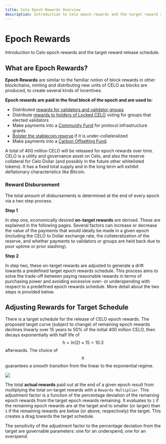 ```yaml
---
title: Celo Epoch Rewards Overview
description: Introduction to Celo epoch rewards and the target reward release schedule.
---
```

# Epoch Rewards

Introduction to Celo epoch rewards and the target reward release schedule.

## What are Epoch Rewards?

**Epoch Rewards** are similar to the familiar notion of block rewards in other blockchains, minting and distributing new units of CELO as blocks are produced, to create several kinds of incentives. 

**Epoch rewards are paid in the final block of the epoch and are used to:**

* Distributed [rewards for validators and validator groups](/celo-codebase/protocol/proof-of-stake/validator-rewards.md)
* Distribute [rewards to holders of Locked CELO](/celo-codebase/protocol/proof-of-stake/locked-gold-rewards.md) voting for groups that elected validators
* Make payments into a [Community Fund](/celo-codebase/protocol/proof-of-stake/community-fund.md) for protocol infrastructure grants
* [Bolster the stablecoin reserve](/celo-codebase/protocol/proof-of-stake/community-fund.md#bolstering-the-reserve) if it is under-collateralized
* Make payments into a [Carbon Offsetting Fund](/celo-codebase/protocol/proof-of-stake/carbon-offsetting-fund.md).

A total of 400 million CELO will be released for epoch rewards over time. CELO is a utility and governance asset on Celo, and also the reserve collateral for Celo Dollar (and possibly in the future other whitelisted tokens). It has a fixed total supply and in the long term will exhibit deflationary characteristics like Bitcoin.

### Reward Disbursement

The total amount of disbursements is determined at the end of every epoch via a two step process. 

**Step 1**

In step one, economically desired **on-target rewards** are derived. These are explained in the following pages. Several factors can increase or decrease the value of the payments that would ideally be made in a given epoch (including the CELO to Dollar exchange rate, the collateralization of the reserve, and whether payments to validators or groups are held back due to poor uptime or prior slashing).

**Step 2**

In step two, these on-target rewards are adjusted to generate a drift towards a predefined target epoch rewards schedule. This process aims to solve the trade-off between paying reasonable rewards in terms of purchasing power and avoiding excessive over- or underspending with respect to a predefined epoch rewards schedule. More detail about the two steps is provided below.

## Adjusting Rewards for Target Schedule

There is a target schedule for the release of CELO epoch rewards. The proposed target curve \(subject to change\) of remaining epoch rewards declines linearly over 15 years to 50% of the initial 400 million CELO, then decays exponentially with half life of $$h = ln(2)\times15 =10.3$$ afterwards. The choice of $$h$$ guarantees a smooth transition from the linear to the exponential regime.

![](https://storage.googleapis.com/celo-website/docs/epoch-rewards-schedule.png)

The total **actual rewards** paid out at the end of a given epoch result from multiplying the total on-target rewards with a `Rewards Multiplier`. This adjustment factor is a function of the percentage deviation of the remaining epoch rewards from the target epoch rewards remaining. It evaluates to `1` if the remaining epoch rewards are at the target and to smaller \(or larger\) than `1` if the remaining rewards are below \(or above, respectively\) the target. This creates a drag towards the target schedule.

The sensitivity of the adjustment factor to the percentage deviation from the target are governable parameters: one for an underspend, one for an overspend.
